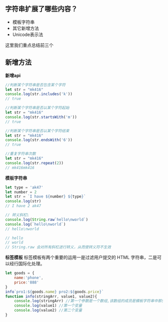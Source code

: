 ## 字符串扩展了哪些内容？

- 模板字符串
- 其它新增方法
- Unicode表示法

这里我们重点总结前三个

## 新增方法

**新增api**

```js
//判断某个字符串是否包含某个字符
let str = "mk416"
console.log(str.includes('k'))
// true
```
```js
//判断某个字符串是否以某个字符起始
let str = "mk416"
console.log(str.startsWith('m'))
// true
```
```js
//判断某个字符串是否以某个字符结束
let str = "mk416"
console.log(str.endsWith('6'))
// true
```
```js
//重复字符串次数
let str = "mk416"
console.log(str.repeat(2))
// mk416mk416
```

**模板字符串**

```js
let type = 'ak47'
let number = 2
let str = `I have ${number} ${type}`
console.log(str)
// I have 2 ak47
```

```js
// 转义斜杠\
console.log(String.raw`hello\nworld`)
console.log(`hello\nworld`)
// hello\nworld

// hello
// world
// String.raw 会对所有斜杠进行转义，从而使转义符不生效
```

**标签模板**
标签模板有两个重要的运用一是过滤用户提交的 HTML 字符串，二是可以经行国际化处理。
```js
let goods = {
    name:'phone',
    price:'888'
}
info`pro1:${goods.name} pro2:${goods.price}`
function info(stringArr, value1, value2){
    console.log(stringArr) //第一个参数是一个数组,该数组的成员是模板字符串中那些没有变量替换的部分
    console.log(value1) //第一个变量
    console.log(value2) //第二个变量
}
```
